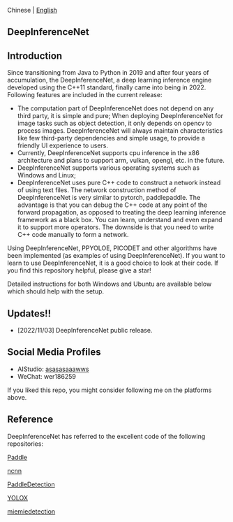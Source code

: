 
Chinese | [English](README_en.md)

## DeepInferenceNet

## Introduction
Since transitioning from Java to Python in 2019 and after four years of accumulation, the DeepInferenceNet, a deep learning inference engine developed using the C++11 standard, finally came into being in 2022. Following features are included in the current release:

- The computation part of DeepInferenceNet does not depend on any third party, it is simple and pure; When deploying DeepInferenceNet for image tasks such as object detection, it only depends on opencv to process images. DeepInferenceNet will always maintain characteristics like few third-party dependencies and simple usage, to provide a friendly UI experience to users.
- Currently, DeepInferenceNet supports cpu inference in the x86 architecture and plans to support arm, vulkan, opengl, etc. in the future.
- DeepInferenceNet supports various operating systems such as Windows and Linux;
- DeepInferenceNet uses pure C++ code to construct a network instead of using text files. The network construction method of DeepInferenceNet is very similar to pytorch, paddlepaddle. The advantage is that you can debug the C++ code at any point of the forward propagation, as opposed to treating the deep learning inference framework as a black box. You can learn, understand and even expand it to support more operators. The downside is that you need to write C++ code manually to form a network.

Using DeepInferenceNet, PPYOLOE, PICODET and other algorithms have been implemented (as examples of using DeepInferenceNet). If you want to learn to use DeepInferenceNet, it is a good choice to look at their code. If you find this repository helpful, please give a star!

Detailed instructions for both Windows and Ubuntu are available below which should help with the setup.



## Updates!!
* [2022/11/03] DeepInferenceNet public release.


## Social Media Profiles

- AIStudio: [asasasaaawws](https://aistudio.baidu.com/aistudio/personalcenter/thirdview/165135)
- WeChat: wer186259

If you liked this repo, you might consider following me on the platforms above.



## Reference

DeepInferenceNet has referred to the excellent code of the following repositories:

[Paddle](https://github.com/PaddlePaddle/Paddle)

[ncnn](https://github.com/Tencent/ncnn)

[PaddleDetection](https://github.com/PaddlePaddle/PaddleDetection)

[YOLOX](https://github.com/Megvii-BaseDetection/YOLOX)

[miemiedetection](https://github.com/miemie2013/miemiedetection)